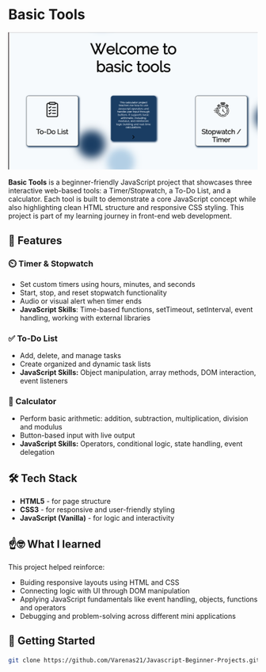 # Basic Tools

![Main Page Screenshot](https://github.com/Varenas21/Javascript-Beginner-Projects/blob/main/images/MainPage.png)

**Basic Tools** is a beginner-friendly JavaScript project that showcases three interactive web-based tools: a Timer/Stopwatch, a To-Do List, and a calculator.
Each tool is built to demonstrate a core JavaScript concept while also highlighting clean HTML structure and responsive CSS styling. This project is part of my learning journey in front-end web development.

## 🔧 Features

### ⏲️ Timer & Stopwatch
- Set custom timers using hours, minutes, and seconds
- Start, stop, and reset stopwatch functionality
- Audio or visual alert when timer ends
- **JavaScript Skills**: Time-based functions, setTimeout, setInterval, event handling, working with external libraries

### ✅ To-Do List
- Add, delete, and manage tasks
- Create organized and dynamic task lists
- **JavaScript Skills:** Object manipulation, array methods, DOM interaction, event listeners

### 🧮 Calculator
- Perform basic arithmetic: addition, subtraction, multiplication, division and modulus
- Button-based input with live output
- **JavaScript Skills:** Operators, conditional logic, state handling, event delegation

## 🛠️ Tech Stack
- **HTML5** - for page structure
- **CSS3** - for responsive and user-friendly styling
- **JavaScript (Vanilla)** - for logic and interactivity

## ☝️🤓 What I learned
This project helped reinforce:
- Buiding responsive layouts using HTML and CSS
- Connecting logic with UI through DOM manipulation
- Applying JavaScript fundamentals like event handling, objects, functions and operators
- Debugging and problem-solving across different mini applications

## 📩 Getting Started
``` bash
git clone https://github.com/Varenas21/Javascript-Beginner-Projects.git
